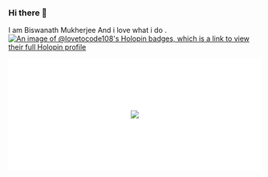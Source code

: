 ### Hi there 👋
I am Biswanath Mukherjee
And i love what i do .
[![An image of @lovetocode108's Holopin badges, which is a link to view their full Holopin profile](https://holopin.me/lovetocode108)](https://holopin.io/@lovetocode108)

<p style=" height: 10rem;
    background-color: white;
    padding:2rem;
    display: flex;
    justify-content: center;
    align-items: center;"><img align="center" src="https://encrypted-tbn0.gstatic.com/images?q=tbn:ANd9GcSdlrTIx-7saiAZDHLpTLjFYtQqWNJD_NcbfQ5lDQKsuw&s">
</p>

<!--
**love-to-code108/love-to-code108** is a ✨ _special_ ✨ repository because its `README.md` (this file) appears on your GitHub profile.

Here are some ideas to get you started:

- 🔭 I’m currently working on ...
- 🌱 I’m currently learning ...
- 👯 I’m looking to collaborate on ...
- 🤔 I’m looking for help with ...
- 💬 Ask me about ...
- 📫 How to reach me: ...
- 😄 Pronouns: ...
- ⚡ Fun fact: ...
-->
